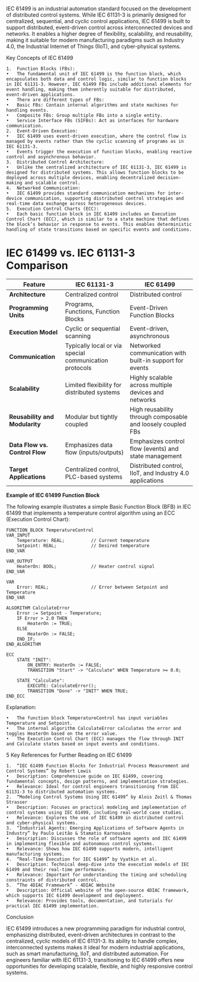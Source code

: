 IEC 61499 is an industrial automation standard focused on the development of distributed control systems. While IEC 61131-3 is primarily designed for centralized, sequential, and cyclic control applications, IEC 61499 is built to support distributed, event-driven control across interconnected devices and networks. It enables a higher degree of flexibility, scalability, and reusability, making it suitable for modern manufacturing paradigms such as Industry 4.0, the Industrial Internet of Things (IIoT), and cyber-physical systems.

Key Concepts of IEC 61499

	1.	Function Blocks (FBs):
	•	The fundamental unit of IEC 61499 is the function block, which encapsulates both data and control logic, similar to function blocks in IEC 61131-3. However, IEC 61499 FBs include additional elements for event handling, making them inherently suitable for distributed, event-driven applications.
	•	There are different types of FBs:
	•	Basic FBs: Contain internal algorithms and state machines for handling events.
	•	Composite FBs: Group multiple FBs into a single entity.
	•	Service Interface FBs (SIFBs): Act as interfaces for hardware communication.
	2.	Event-Driven Execution:
	•	IEC 61499 uses event-driven execution, where the control flow is managed by events rather than the cyclic scanning of programs as in IEC 61131-3.
	•	Events trigger the execution of function blocks, enabling reactive control and asynchronous behavior.
	3.	Distributed Control Architecture:
	•	Unlike the centralized architecture of IEC 61131-3, IEC 61499 is designed for distributed systems. This allows function blocks to be deployed across multiple devices, enabling decentralized decision-making and scalable control.
	4.	Networked Communication:
	•	IEC 61499 provides standard communication mechanisms for inter-device communication, supporting distributed control strategies and real-time data exchange across heterogeneous devices.
	5.	Execution Control Charts (ECC):
	•	Each basic function block in IEC 61499 includes an Execution Control Chart (ECC), which is similar to a state machine that defines the block’s behavior in response to events. This enables deterministic handling of state transitions based on specific events and conditions.

 # IEC 61499 vs. IEC 61131-3 Comparison

| **Feature**                         | **IEC 61131-3**                                        | **IEC 61499**                                                |
|-------------------------------------|---------------------------------------------------------|-------------------------------------------------------------|
| **Architecture**                    | Centralized control                                     | Distributed control                                          |
| **Programming Units**               | Programs, Functions, Function Blocks                    | Event-Driven Function Blocks                                 |
| **Execution Model**                 | Cyclic or sequential scanning                            | Event-driven, asynchronous                                   |
| **Communication**                   | Typically local or via special communication protocols  | Networked communication with built-in support for events     |
| **Scalability**                     | Limited flexibility for distributed systems             | Highly scalable across multiple devices and networks         |
| **Reusability and Modularity**      | Modular but tightly coupled                              | High reusability through composable and loosely coupled FBs  |
| **Data Flow vs. Control Flow**      | Emphasizes data flow (inputs/outputs)                    | Emphasizes control flow (events) and state management        |
| **Target Applications**             | Centralized control, PLC-based systems                   | Distributed control, IIoT, and Industry 4.0 applications      |

**Example of IEC 61499 Function Block**

The following example illustrates a simple Basic Function Block (BFB) in IEC 61499 that implements a temperature control algorithm using an ECC (Execution Control Chart):

```
FUNCTION_BLOCK TemperatureControl
VAR_INPUT
    Temperature: REAL;          // Current temperature
    Setpoint: REAL;             // Desired temperature
END_VAR

VAR_OUTPUT
    HeaterOn: BOOL;             // Heater control signal
END_VAR

VAR
    Error: REAL;                // Error between Setpoint and Temperature
END_VAR

ALGORITHM CalculateError
    Error := Setpoint - Temperature;
    IF Error > 2.0 THEN
        HeaterOn := TRUE;
    ELSE
        HeaterOn := FALSE;
    END_IF;
END_ALGORITHM

ECC
    STATE "INIT": 
        ON_ENTRY: HeaterOn := FALSE;
        TRANSITION "Start" -> "Calculate" WHEN Temperature >= 0.0;

    STATE "Calculate": 
        EXECUTE: CalculateError();
        TRANSITION "Done" -> "INIT" WHEN TRUE;
END_ECC
```

Explanation:

	•	The function block TemperatureControl has input variables Temperature and Setpoint.
	•	The internal algorithm CalculateError calculates the error and toggles HeaterOn based on the error value.
	•	The Execution Control Chart (ECC) manages the flow through INIT and Calculate states based on input events and conditions.

5 Key References for Further Reading on IEC 61499

	1.	“IEC 61499 Function Blocks for Industrial Process Measurement and Control Systems” by Robert Lewis
	•	Description: Comprehensive guide on IEC 61499, covering fundamental concepts, design patterns, and implementation strategies.
	•	Relevance: Ideal for control engineers transitioning from IEC 61131-3 to distributed automation systems.
	2.	“Modeling Control Systems Using IEC 61499” by Alois Zoitl & Thomas Strasser
	•	Description: Focuses on practical modeling and implementation of control systems using IEC 61499, including real-world case studies.
	•	Relevance: Explores the use of IEC 61499 in distributed control and cyber-physical systems.
	3.	“Industrial Agents: Emerging Applications of Software Agents in Industry” by Paulo Leitão & Stamatis Karnouskos
	•	Description: Discusses the role of software agents and IEC 61499 in implementing flexible and autonomous control systems.
	•	Relevance: Shows how IEC 61499 supports modern, intelligent manufacturing systems.
	4.	“Real-Time Execution for IEC 61499” by Vyatkin et al.
	•	Description: Technical deep-dive into the execution models of IEC 61499 and their real-time performance.
	•	Relevance: Important for understanding the timing and scheduling constraints of distributed control.
	5.	“The 4DIAC Framework” - 4DIAC Website
	•	Description: Official website of the open-source 4DIAC framework, which supports IEC 61499 development and deployment.
	•	Relevance: Provides tools, documentation, and tutorials for practical IEC 61499 implementation.

Conclusion

IEC 61499 introduces a new programming paradigm for industrial control, emphasizing distributed, event-driven architectures in contrast to the centralized, cyclic models of IEC 61131-3. Its ability to handle complex, interconnected systems makes it ideal for modern industrial applications, such as smart manufacturing, IIoT, and distributed automation. For engineers familiar with IEC 61131-3, transitioning to IEC 61499 offers new opportunities for developing scalable, flexible, and highly responsive control systems.

